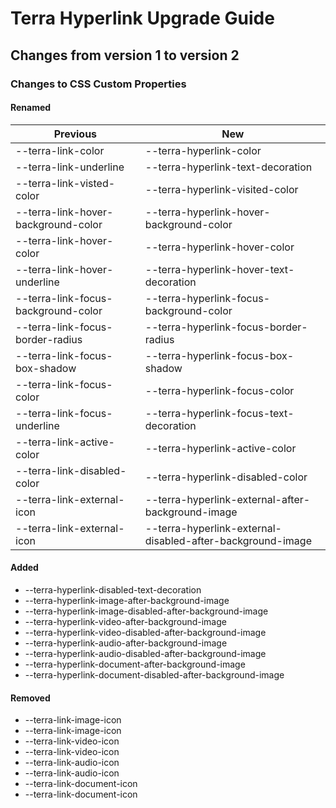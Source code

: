 # Terra Hyperlink Upgrade Guide

## Changes from version 1 to version 2

### Changes to CSS Custom Properties

#### Renamed
| Previous | New |
|-|-|
| --terra-link-color | --terra-hyperlink-color |
| --terra-link-underline | --terra-hyperlink-text-decoration |
| --terra-link-visted-color | --terra-hyperlink-visited-color |
| --terra-link-hover-background-color | --terra-hyperlink-hover-background-color |
| --terra-link-hover-color | --terra-hyperlink-hover-color |
| --terra-link-hover-underline | --terra-hyperlink-hover-text-decoration |
| --terra-link-focus-background-color | --terra-hyperlink-focus-background-color |
| --terra-link-focus-border-radius | --terra-hyperlink-focus-border-radius |
| --terra-link-focus-box-shadow | --terra-hyperlink-focus-box-shadow |
| --terra-link-focus-color | --terra-hyperlink-focus-color |
| --terra-link-focus-underline | --terra-hyperlink-focus-text-decoration |
| --terra-link-active-color | --terra-hyperlink-active-color |
| --terra-link-disabled-color | --terra-hyperlink-disabled-color |
| --terra-link-external-icon | --terra-hyperlink-external-after-background-image |
| --terra-link-external-icon | --terra-hyperlink-external-disabled-after-background-image |

#### Added
* --terra-hyperlink-disabled-text-decoration
* --terra-hyperlink-image-after-background-image
* --terra-hyperlink-image-disabled-after-background-image
* --terra-hyperlink-video-after-background-image
* --terra-hyperlink-video-disabled-after-background-image
* --terra-hyperlink-audio-after-background-image
* --terra-hyperlink-audio-disabled-after-background-image
* --terra-hyperlink-document-after-background-image
* --terra-hyperlink-document-disabled-after-background-image

#### Removed
* --terra-link-image-icon
* --terra-link-image-icon
* --terra-link-video-icon
* --terra-link-video-icon
* --terra-link-audio-icon
* --terra-link-audio-icon
* --terra-link-document-icon
* --terra-link-document-icon

